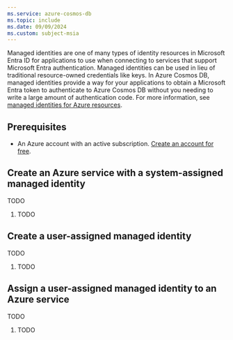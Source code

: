 ```yaml
---
ms.service: azure-cosmos-db
ms.topic: include
ms.date: 09/09/2024
ms.custom: subject-msia
---
```


Managed identities are one of many types of identity resources in Microsoft Entra ID for applications to use when connecting to services that support Microsoft Entra authentication. Managed identities can be used in lieu of traditional resource-owned credentials like keys. In Azure Cosmos DB, managed identities provide a way for your applications to obtain a Microsoft Entra token to authenticate to Azure Cosmos DB without you needing to write a large amount of authentication code. For more information, see [managed identities for Azure resources](/entra/identity/managed-identities-azure-resources/overview).

## Prerequisites

- An Azure account with an active subscription. [Create an account for free](https://azure.microsoft.com/free/?WT.mc_id=A261C142F).

## Create an Azure service with a system-assigned managed identity

TODO

1. TODO

## Create a user-assigned managed identity

TODO

1. TODO

## Assign a user-assigned managed identity to an Azure service

TODO

1. TODO
